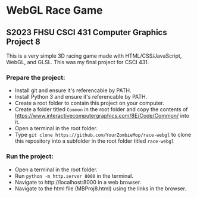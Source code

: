 WebGL Race Game
===
S2023 FHSU CSCI 431 Computer Graphics Project 8
---
This is a very simple 3D racing game made with HTML/CSS/JavaScript, WebGL, and GLSL.
This was my final project for CSCI 431.

### Prepare the project:
* Install git and ensure it's referencable by PATH.
* Install Python 3 and ensure it's referencable by PATH.
* Create a root folder to contain this project on your computer.
* Create a folder titled `Common` in the root folder and copy the contents of https://www.interactivecomputergraphics.com/8E/Code/Common/ into it.
* Open a terminal in the root folder.
* Type `git clone https://github.com/YourZombieMop/race-webgl` to clone this repository into a subfolder in the root folder titled `race-webgl`

### Run the project:
* Open a terminal in the root folder.
* Run `python -m http.server 8000` in the terminal.
* Navigate to http://localhost:8000 in a web browser.
* Navigate to the html file (MBProj8.html) using the links in the browser.
